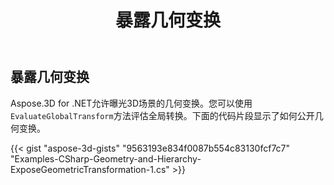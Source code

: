 ﻿---
title: 暴露几何变换
type: docs
weight: 80
url: /zh/net/expose-geometric-transformation/
description: Aspose.3D for .NET允许曝光3D场景的几何变换。您可以使用EvaluateGlobalTransform方法评估全局转换。
---
## **暴露几何变换**
Aspose.3D for .NET允许曝光3D场景的几何变换。您可以使用`EvaluateGlobalTransform`方法评估全局转换。下面的代码片段显示了如何公开几何变换。

{{< gist "aspose-3d-gists" "9563193e834f0087b554c83130fcf7c7" "Examples-CSharp-Geometry-and-Hierarchy-ExposeGeometricTransformation-1.cs" >}}
